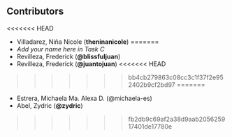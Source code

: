 ## Contributors
<<<<<<< HEAD
- Villadarez, Niña Nicole (**theninanicole**)
=======
- _Add your name here in Task C_
- Revilleza, Frederick (**@blissfuljuan**)
- Revilleza, Frederick (**@juantojuan**)
<<<<<<< HEAD
>>>>>>> bb4cb279863c08cc3c1f37f2e952402b9cf2bd97
=======
- Estrera, Michaela Ma. Alexa D. (@michaela-es)
- Abel, Zydric (**@zydric**)
>>>>>>> fb2db9c69af2a38d9aab205625917401de17780e
